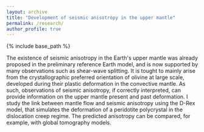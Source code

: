 ```yaml
---
layout: archive
title: "Development of seismic anisotropy in the upper mantle"
permalink: /research/
author_profile: true
---
```



{% include base_path %}

The existence of seismic anisotropy in the Earth's upper mantle was already proposed in the preliminary reference Earth model, and is now supported by many observations such as shear-wave splitting. It is tought to mainly arise from the crystallographic preferred orientation of olivine at large scale, developed during their plastic deformation in the convective mantle. As such, observations of seismic anisotropy, if correctly interpreted, can provide information on the upper mantle present and past deformation. I study the link between mantle flow and seismic anisotropy using the D-Rex model, that simulates the deformation of a peridotite polycrystal in the dislocation creep regime. The predicted anisotropy can be compared, for example, with global tomography models.
